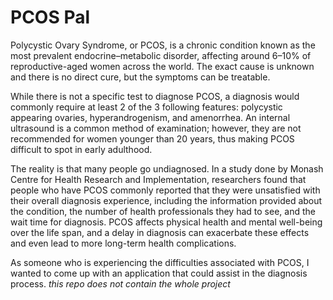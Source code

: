 # PCOS Pal

Polycystic Ovary Syndrome, or PCOS, is a chronic condition known as the most prevalent endocrine–metabolic disorder, affecting around 6–10% of reproductive-aged women across the world. The exact cause is unknown and there is no direct cure, but the symptoms can be treatable.

While there is not a specific test to diagnose PCOS, a diagnosis would commonly require at least 2 of the 3 following features: polycystic appearing ovaries, hyperandrogenism, and amenorrhea. An internal ultrasound is a common method of examination; however, they are not recommended for women younger than 20 years, thus making PCOS difficult to spot in early adulthood.

The reality is that many people go undiagnosed. In a study done by Monash Centre for Health Research and Implementation, researchers found that people who have PCOS commonly reported that they were unsatisfied with their overall diagnosis experience, including the information provided about the condition, the number of health professionals they had to see, and the wait time for diagnosis. PCOS affects physical health and mental well-being over the life span, and a delay in diagnosis can exacerbate these effects and even lead to more long-term health complications.

As someone who is experiencing the difficulties associated with PCOS, I wanted to come up with an application that could assist in the diagnosis process.
*this repo does not contain the whole project*
